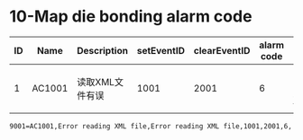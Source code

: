 # 10-Map die bonding alarm code

| ID   | Name   | Description               | setEventID | clearEventID | alarm code | Text                    |
| ---- | ------ | ------------------------- | ---------- | ------------ | ---------- | ----------------------- |
| 1    | AC1001 | 读取XML文件有误           | 1001       | 2001         | 6         | Error reading XML file |


```sh
9001=AC1001,Error reading XML file,Error reading XML file,1001,2001,6,
```